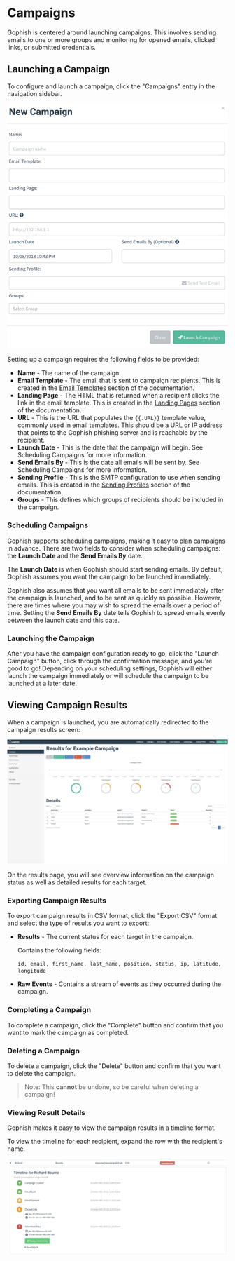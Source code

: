 # Campaigns

Gophish is centered around launching campaigns. This involves sending emails to one or more groups and monitoring for opened emails, clicked links, or submitted credentials.

## Launching a Campaign

To configure and launch a campaign, click the "Campaigns" entry in the navigation sidebar.

![New campaign dialog](../.gitbook/assets/screen-shot-2018-10-08-at-10.43.52-pm.png)

Setting up a campaign requires the following fields to be provided:

* **Name** - The name of the campaign
* **Email Template** - The email that is sent to campaign recipients. This is created in the [Email Templates](templates.md) section of the documentation.
* **Landing Page** - The HTML that is returned when a recipient clicks the link in the email template. This is created in the [Landing Pages](landing-pages.md) section of the documentation.
* **URL** - This is the URL that populates the `{{.URL}}` template value, commonly used in email templates. This should be a URL or IP address that points to the Gophish phishing server and is reachable by the recipient.
* **Launch Date** - This is the date that the campaign will begin. See Scheduling Campaigns for more information.
* **Send Emails By** - This is the date all emails will be sent by. See Scheduling Campaigns for more information.
* **Sending Profile** - This is the SMTP configuration to use when sending emails. This is created in the [Sending Profiles](sending-profiles.md) section of the documentation.
* **Groups** - This defines which groups of recipients should be included in the campaign.

### Scheduling Campaigns

Gophish supports scheduling campaigns, making it easy to plan campaigns in advance. There are two fields to consider when scheduling campaigns: the **Launch Date** and the **Send Emails By** date.

The **Launch Date** is when Gophish should start sending emails. By default, Gophish assumes you want the campaign to be launched immediately.

Gophish also assumes that you want all emails to be sent immediately after the campaign is launched, and to be sent as quickly as possible. However, there are times where you may wish to spread the emails over a period of time. Setting the **Send Emails By** date tells Gophish to spread emails evenly between the launch date and this date. 

### Launching the Campaign

After you have the campaign configuration ready to go, click the "Launch Campaign" button, click through the confirmation message, and you're good to go! Depending on your scheduling settings, Gophish will either launch the campaign immediately or will schedule the campaign to be launched at a later date.

## Viewing Campaign Results

When a campaign is launched, you are automatically redirected to the campaign results screen:

![](../.gitbook/assets/localhost_3333_campaigns_25-macbook.png)

On the results page, you will see overview information on the campaign status as well as detailed results for each target.

### Exporting Campaign Results

To export campaign results in CSV format, click the "Export CSV" format and select the type of results you want to export:

* **Results** - The current status for each target in the campaign.

  Contains the following fields:

  ```text
  id, email, first_name, last_name, position, status, ip, latitude, longitude
  ```

* **Raw Events** - Contains a stream of events as they occurred during the campaign.

### Completing a Campaign

To complete a campaign, click the "Complete" button and confirm that you want to mark the campaign as completed.

### Deleting a Campaign

To delete a campaign, click the "Delete" button and confirm that you want to delete the campaign.

> Note: This **cannot** be undone, so be careful when deleting a campaign!

### Viewing Result Details

Gophish makes it easy to view the campaign results in a timeline format.

To view the timeline for each recipient, expand the row with the recipient's name.

![](../.gitbook/assets/screen-shot-2018-10-08-at-11.17.40-pm.png)

